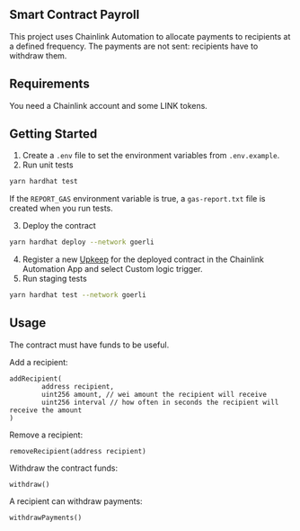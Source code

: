## Smart Contract Payroll

This project uses Chainlink Automation to allocate payments to recipients at a defined frequency.
The payments are not sent: recipients have to withdraw them.

## Requirements

You need a Chainlink account and some LINK tokens.

## Getting Started

1. Create a `.env` file to set the environment variables from `.env.example`.
2. Run unit tests
```sh
yarn hardhat test
```

If the `REPORT_GAS` environment variable is true, a `gas-report.txt` file is created when you run tests.

3. Deploy the contract
```sh
yarn hardhat deploy --network goerli
```
4. Register a new [Upkeep](https://docs.chain.link/docs/chainlink-automation/register-upkeep/) for the deployed contract in the Chainlink Automation App and select Custom logic trigger.
5. Run staging tests
```sh
yarn hardhat test --network goerli
```

## Usage

The contract must have funds to be useful.

Add a recipient:
```sol
addRecipient(
        address recipient,
        uint256 amount, // wei amount the recipient will receive
        uint256 interval // how often in seconds the recipient will receive the amount
)
```

Remove a recipient:
```sol
removeRecipient(address recipient)
```

Withdraw the contract funds:
```sol
withdraw()
```

A recipient can withdraw payments:
```sol
withdrawPayments()
```
